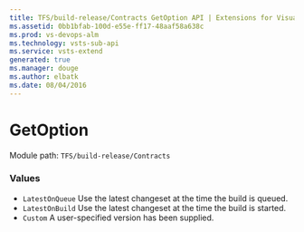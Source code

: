```yaml
---
title: TFS/build-release/Contracts GetOption API | Extensions for Visual Studio Team Services
ms.assetid: 0bb1bfab-100d-e55e-ff17-48aaf58a638c
ms.prod: vs-devops-alm
ms.technology: vsts-sub-api
ms.service: vsts-extend
generated: true
ms.manager: douge
ms.author: elbatk
ms.date: 08/04/2016
---
```


# GetOption

Module path: `TFS/build-release/Contracts`

### Values

* `LatestOnQueue` Use the latest changeset at the time the build is queued.
* `LatestOnBuild` Use the latest changeset at the time the build is started.
* `Custom` A user-specified version has been supplied.
